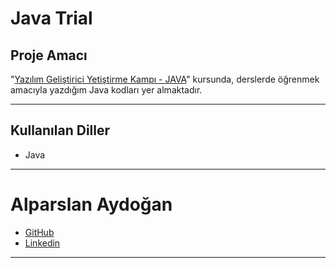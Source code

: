 # Java Trial

## Proje Amacı
"[Yazılım Geliştirici Yetiştirme Kampı - JAVA](https://www.kodlama.io/courses/enrolled/1868842)" kursunda, derslerde öğrenmek amacıyla 
yazdığım Java kodları yer almaktadır.
*** 
## Kullanılan Diller
* Java
***


# Alparslan Aydoğan
- [GitHub](https://github.com/Alparslan524?tab=repositories)
- [Linkedin](https://www.linkedin.com/in/alparslan-aydoğan-6038771bb/)
***
